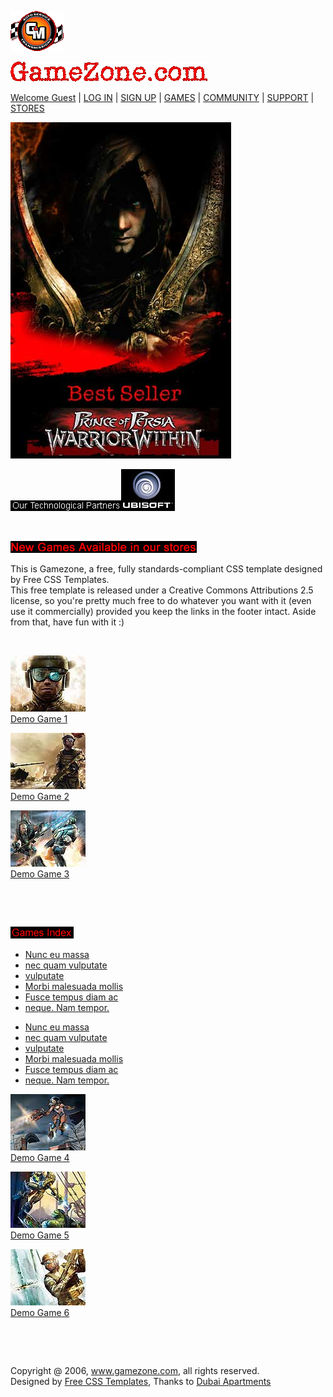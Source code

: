 <html xmlns="http://www.w3.org/1999/xhtml">
<head>
<title>Gamezone</title>
<meta http-equiv="Content-Type" content="text/html; charset=iso-8859-1" />
<link href="style.css" rel="stylesheet" type="text/css" />
</head>
<body>
<div>
  <p class="logo-image"><a href="#"><img src="images/logo-image.gif" alt="" width="85" height="64" /></a></p>
  <p class="logo"><a href="#"><img src="images/logo.gif" alt="" width="315" height="32" /></a></p>
  <div class="spacer">
    <p class="menu"><a href="#">Welcome Guest</a> | <a href="#">LOG IN</a> | <a href="#">SIGN UP</a> | <a href="#">GAMES</a> | <a href="#">COMMUNITY</a> | <a href="#">SUPPORT</a> | <a href="#">STORES</a></p>
  </div>
</div>
<div class="left-div-wrapper">
  <p><img src="images/banner.jpg" alt="" width="353" height="538" /></p>
  <p><img src="images/our-tech-partners.gif" alt="" width="177" height="17" /><img src="images/ubi-logo.jpg" alt="" width="86" height="67" class="ubi-logo" /></p>
  <div class="spacer">&nbsp;</div>
</div>
<div class="right-div-wrapper">
  <p class="heading"><img src="images/new-games-arrivel.gif" alt="" width="298" height="19" /></p>
  <p> This is Gamezone, a free, fully standards-compliant CSS template designed by Free CSS Templates.<br />
    This free template is released under a Creative Commons Attributions 2.5 license, so you're pretty much free to do whatever you want with it (even use it commercially) provided you keep the links in the footer intact. Aside from that, have fun with it :) </p>
  <p class="divider-body">&nbsp;</p>
  <p class="game-image"><a href="#" class="pic"><img src="images/game-01.jpg" alt="" width="120" height="90" /></a><br />
    <a href="#">Demo Game 1</a></p>
  <p class="game-image"><a href="#" class="pic"><img src="images/game-02.jpg" alt="" width="120" height="90" /></a><br />
    <a href="#">Demo Game 2</a></p>
  <p class="game-image"><a href="#" class="pic"><img src="images/game-03.jpg" alt="" width="120" height="90" /></a><br />
    <a href="#">Demo Game 3</a></p>
  <div class="spacer">&nbsp;</div>
  <p class="divider-body">&nbsp;</p>
  <p class="heading"><img src="images/game-index.gif" alt="" width="101" height="19" /></p>
  <ul>
    <li><a href="#">Nunc eu massa</a></li>
    <li><a href="#">nec quam vulputate</a></li>
    <li><a href="#">vulputate</a></li>
    <li><a href="#">Morbi malesuada mollis</a></li>
    <li><a href="#">Fusce tempus diam ac</a></li>
    <li><a href="#">neque. Nam tempor.</a></li>
  </ul>
  <ul>
    <li><a href="#">Nunc eu massa</a></li>
    <li><a href="#">nec quam vulputate</a></li>
    <li><a href="#">vulputate</a></li>
    <li><a href="#">Morbi malesuada mollis</a></li>
    <li><a href="#">Fusce tempus diam ac</a></li>
    <li><a href="#">neque. Nam tempor.</a></li>
  </ul>
  <p class="game-image"><a href="#" class="pic"><img src="images/game-04.jpg" alt="" width="120" height="90" /></a><br />
    <a href="#">Demo Game 4 </a></p>
  <p class="game-image"><a href="#" class="pic"><img src="images/game-05.jpg" alt="" width="120" height="90" /></a><br />
    <a href="#">Demo Game 5 </a></p>
  <p class="game-image"><a href="#" class="pic"><img src="images/game-06.jpg" alt="" width="120" height="90" /></a><br />
    <a href="#">Demo Game 6 </a></p>
  <div class="spacer">&nbsp;</div>
  <p class="divider-body">&nbsp;</p>
  <p class="footer">Copyright @ 2006, <a href="#">www.gamezone.com</a>, all rights reserved.<br />
    Designed by <a href="http://www.free-css-templates.com/">Free CSS Templates</a>, Thanks to <a href="http://www.dubaiapartments.biz/">Dubai Apartments</a></p>
</div>
</body>
</html>
